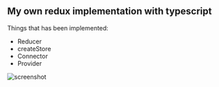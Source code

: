 ## My own redux implementation with typescript

Things that has been implemented:

- Reducer
- createStore
- Connector
- Provider

![screenshot](https://i.imgur.com/nMGUQqA.png)
